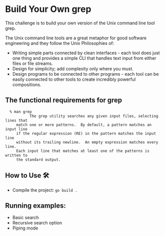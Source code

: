 # Build Your Own grep

This challenge is to build your own version of the Unix command line tool grep.

The Unix command line tools are a great metaphor for good software engineering and they follow the Unix Philosophies of:
  - Writing simple parts connected by clean interfaces - each tool does just one thing and provides a simple CLI that handles text input from either files or file streams.
  - Design for simplicity; add complexity only where you must.
  - Design programs to be connected to other programs - each tool can be easily connected to other tools to create incredibly powerful compositions.

## The functional requirements for grep
```
  % man grep
	       The grep utility searches any given input files, selecting lines that
     match one or more patterns.  By default, a pattern matches an input line
     if the regular expression (RE) in the pattern matches the input line
     without its trailing newline.  An empty expression matches every line.
     Each input line that matches at least one of the patterns is written to
     the standard output.
```

## How to Use 🛠️
- Compile the project: `go build .`
## Running examples:
- Basic search
- Recursive search option
- Piping mode
  
